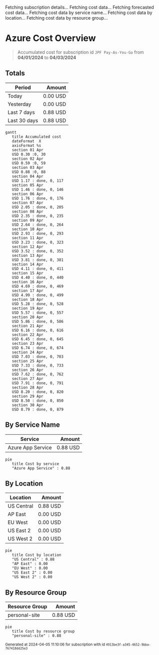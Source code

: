 Fetching subscription details...
Fetching cost data...
Fetching forecasted cost data...
Fetching cost data by service name...
Fetching cost data by location...
Fetching cost data by resource group...
# Azure Cost Overview

> Accumulated cost for subscription id `JPF Pay-As-You-Go` from **04/01/2024** to **04/03/2024**

## Totals

|Period|Amount|
|---|---:|
|Today|0.00 USD|
|Yesterday|0.00 USD|
|Last 7 days|0.88 USD|
|Last 30 days|0.88 USD|

```mermaid
gantt
   title Accumulated cost
   dateFormat  X
   axisFormat %s
   section 01 Apr
   USD 0.30 :0, 30
   section 02 Apr
   USD 0.59 :0, 59
   section 03 Apr
   USD 0.88 :0, 88
   section 04 Apr
   USD 1.17 : done, 0, 117
   section 05 Apr
   USD 1.46 : done, 0, 146
   section 06 Apr
   USD 1.76 : done, 0, 176
   section 07 Apr
   USD 2.05 : done, 0, 205
   section 08 Apr
   USD 2.35 : done, 0, 235
   section 09 Apr
   USD 2.64 : done, 0, 264
   section 10 Apr
   USD 2.93 : done, 0, 293
   section 11 Apr
   USD 3.23 : done, 0, 323
   section 12 Apr
   USD 3.52 : done, 0, 352
   section 13 Apr
   USD 3.81 : done, 0, 381
   section 14 Apr
   USD 4.11 : done, 0, 411
   section 15 Apr
   USD 4.40 : done, 0, 440
   section 16 Apr
   USD 4.69 : done, 0, 469
   section 17 Apr
   USD 4.99 : done, 0, 499
   section 18 Apr
   USD 5.28 : done, 0, 528
   section 19 Apr
   USD 5.57 : done, 0, 557
   section 20 Apr
   USD 5.86 : done, 0, 586
   section 21 Apr
   USD 6.16 : done, 0, 616
   section 22 Apr
   USD 6.45 : done, 0, 645
   section 23 Apr
   USD 6.74 : done, 0, 674
   section 24 Apr
   USD 7.03 : done, 0, 703
   section 25 Apr
   USD 7.33 : done, 0, 733
   section 26 Apr
   USD 7.62 : done, 0, 762
   section 27 Apr
   USD 7.91 : done, 0, 791
   section 28 Apr
   USD 8.20 : done, 0, 820
   section 29 Apr
   USD 8.50 : done, 0, 850
   section 30 Apr
   USD 8.79 : done, 0, 879
```

## By Service Name

|Service|Amount|
|---|---:|
|Azure App Service|0.88 USD|

```mermaid
pie
   title Cost by service
   "Azure App Service" : 0.88
```

## By Location

|Location|Amount|
|---|---:|
|US Central|0.88 USD|
|AP East|0.00 USD|
|EU West|0.00 USD|
|US East 2|0.00 USD|
|US West 2|0.00 USD|

```mermaid
pie
   title Cost by location
   "US Central" : 0.88
   "AP East" : 0.00
   "EU West" : 0.00
   "US East 2" : 0.00
   "US West 2" : 0.00
```

## By Resource Group

|Resource Group|Amount|
|---|---:|
|personal-site|0.88 USD|

```mermaid
pie
   title Cost by resource group
   "personal-site" : 0.88
```

<sup>Generated at 2024-04-05 11:10:06 for subscription with id `4913be3f-a345-4652-9bba-767418dd25e3`</sup>
